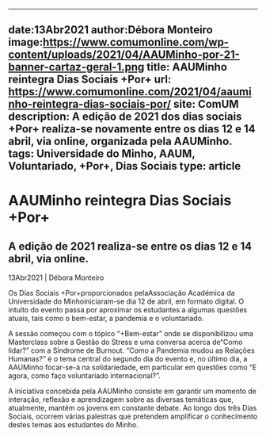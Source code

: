 
---
date:13Abr2021
author:Débora Monteiro
image:https://www.comumonline.com/wp-content/uploads/2021/04/AAUMinho-por-21-banner-cartaz-geral-1.png
title: AAUMinho reintegra Dias Sociais +Por+
url: https://www.comumonline.com/2021/04/aauminho-reintegra-dias-sociais-por/
site: ComUM
description: A edição de 2021 dos dias sociais +Por+ realiza-se novamente entre os dias 12 e 14 abril, via online, organizada pela AAUMinho.
tags: Universidade do Minho, AAUM, Voluntariado, +Por+, Dias Sociais
type: article
---


# AAUMinho reintegra Dias Sociais +Por+

## A edição de 2021 realiza-se entre os dias 12 e 14 abril, via online.

13Abr2021 | Débora Monteiro

Os Dias Sociais +Por+proporcionados pelaAssociação Académica da Universidade do Minhoiniciaram-se dia 12 de abril, em formato digital. O intuito do evento passa por aproximar os estudantes a algumas questões atuais, tais como o bem-estar, a pandemia e o voluntariado.

A sessão começou com o tópico “+Bem-estar” onde se disponibilizou uma Masterclass sobre a Gestão do Stress e uma conversa acerca de“Como lidar?” com a Síndrome de Burnout. “Como a Pandemia mudou as Relações Humanas?” é o tema central do segundo dia do evento e, no último dia, a AAUMinho focar-se-á na solidariedade, em particular em questões como “E agora, como faço voluntariado internacional?”.

A iniciativa concebida pela AAUMinho consiste em garantir um momento de interação, reflexão e aprendizagem sobre as diversas temáticas que, atualmente, mantém os jovens em constante debate. Ao longo dos três Dias Sociais, ocorrem várias palestras que pretendem amplificar o conhecimento destes temas aos estudantes do Minho.

